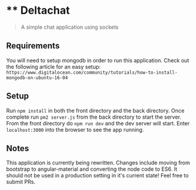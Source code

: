 ** Deltachat
===================

> A simple chat application using sockets

## Requirements

You will need to setup mongodb in order to run this application. Check out the following article for an easy setup:
`https://www.digitalocean.com/community/tutorials/how-to-install-mongodb-on-ubuntu-16-04`

## Setup
Run `npm install` in both the front directory and the back directory. Once complete run `pm2 server.js` from the back
directory to start the server. From the front directory do `npm run dev` and the dev server will start. Enter
`localhost:3000` into the browser to see the app running.

## Notes

This application is currently being rewritten. Changes include moving from bootstrap to angular-material and converting
the node code to ES6. It should not be used in a production setting in it's current state! Feel free to submit PRs.

